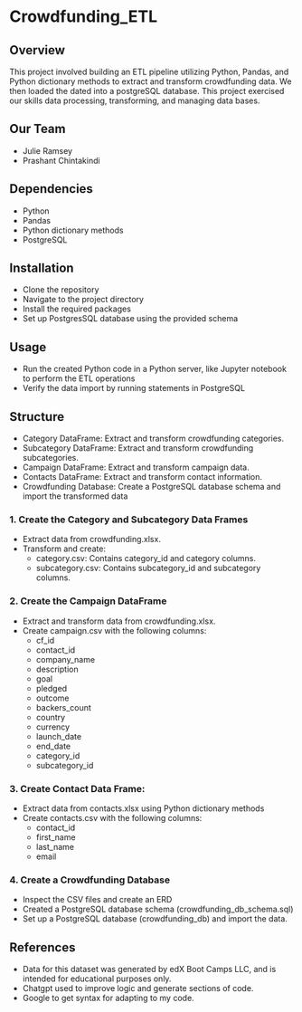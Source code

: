 # Crowdfunding_ETL

## Overview
This project involved building an ETL pipeline utilizing Python, Pandas, and Python dictionary methods to extract and transform crowdfunding data. We then loaded the dated into a postgreSQL database. This project exercised our skills data processing, transforming, and managing data bases.

## Our Team
- Julie Ramsey 
- Prashant Chintakindi

## Dependencies
- Python
- Pandas
- Python dictionary methods
- PostgreSQL

## Installation
- Clone the repository
- Navigate to the project directory
- Install the required packages
- Set up PostgresSQL database using the provided schema

## Usage
- Run the created Python code in a Python server, like Jupyter notebook to perform the ETL operations
- Verify the data import by running statements in PostgreSQL

## Structure
- Category DataFrame: Extract and transform crowdfunding categories.
- Subcategory DataFrame: Extract and transform crowdfunding subcategories.
- Campaign DataFrame: Extract and transform campaign data.
- Contacts DataFrame: Extract and transform contact information.
- Crowdfunding Database: Create a PostgreSQL database schema and import the transformed data

### 1. Create the Category and Subcategory Data Frames
- Extract data from crowdfunding.xlsx.
- Transform and create:
	- category.csv: Contains category_id and category columns.
  - subcategory.csv: Contains subcategory_id and subcategory columns.

### 2. Create the Campaign DataFrame
- Extract and transform data from crowdfunding.xlsx.
- Create campaign.csv with the following columns:
	- cf_id
  - contact_id
  - company_name
  - description
  - goal
  - pledged
  - outcome
  - backers_count
  - country
  - currency
  - launch_date
  - end_date
  - category_id
  - subcategory_id

### 3. Create Contact Data Frame:
- Extract data from contacts.xlsx using Python dictionary methods
- Create contacts.csv with the following columns:
	- contact_id
  - first_name
  - last_name
  - email

### 4. Create a Crowdfunding Database
- Inspect the CSV files and create an ERD
- Created a PostgreSQL database schema (crowdfunding_db_schema.sql)
- Set up a PostgreSQL database (crowdfunding_db) and import the data.

## References
- Data for this dataset was generated by edX Boot Camps LLC, and is intended for educational purposes only.
- Chatgpt used to improve logic and generate sections of code.
- Google to get syntax for adapting to my code.

